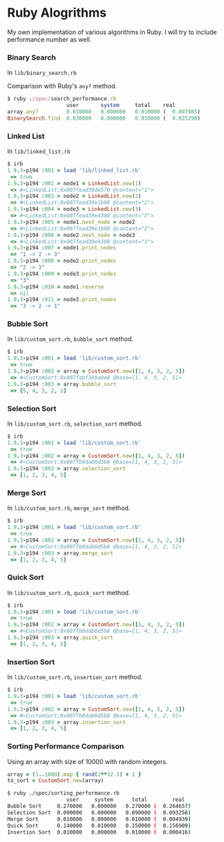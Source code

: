 # Ruby Alogrithms

My own implementation of various algorithms in Ruby. I will try to include performance number as well.

### Binary Search

In `lib/binary_search.rb`

Comparison with Ruby's `any?` method.

```ruby
$ ruby ./spec/search_performance.rb
                   user       system     total    real
array.any?         0.010000   0.000000   0.010000 (  0.007985)
BinarySearch.find  0.030000   0.000000   0.030000 (  0.025298)
```
### Linked List

In `lib/linked_list.rb`

```ruby
$ irb
1.9.3-p194 :001 > load 'lib/linked_list.rb'
 => true
1.9.3-p194 :002 > node1 = LinkedList.new(1)
 => #<LinkedList:0x007fead39de570 @content="1">
1.9.3-p194 :003 > node2 = LinkedList.new(2)
 => #<LinkedList:0x007fead39e1b08 @content="2">
1.9.3-p194 :004 > node3 = LinkedList.new(3)
 => #<LinkedList:0x007fead39e4308 @content="3">
1.9.3-p194 :005 > node1.next_node = node2
 => #<LinkedList:0x007fead39e1b08 @content="2">
1.9.3-p194 :006 > node2.next_node = node3
 => #<LinkedList:0x007fead39e4308 @content="3">
1.9.3-p194 :007 > node1.print_nodes
 => "1 -> 2 -> 3"
1.9.3-p194 :008 > node2.print_nodes
 => "2 -> 3"
1.9.3-p194 :009 > node3.print_nodes
 => "3"
1.9.3-p194 :010 > node1.reverse
 => nil
1.9.3-p194 :011 > node3.print_nodes
 => "3 -> 2 -> 1"
```

### Bubble Sort

In `lib/custom_sort.rb`, `bubble_sort` method.

```ruby
$ irb
1.9.3-p194 :001 > load 'lib/custom_sort.rb'
 => true
1.9.3-p194 :002 > array = CustomSort.new([1, 4, 3, 2, 5])
 => #<CustomSort:0x007fabf389a0e8 @base=[1, 4, 3, 2, 5]>
1.9.3-p194 :003 > array.bubble_sort
 => [5, 4, 3, 2, 1]
```

### Selection Sort

In `lib/custom_sort.rb`, `selection_sort` method.

```ruby
$ irb
1.9.3-p194 :001 > load 'lib/custom_sort.rb'
 => true
1.9.3-p194 :002 > array = CustomSort.new([1, 4, 3, 2, 5])
 => #<CustomSort:0x007fb0dab6d5b8 @base=[1, 4, 3, 2, 5]>
1.9.3-p194 :003 > array.selection_sort
 => [1, 2, 3, 4, 5]
```

### Merge Sort

In `lib/custom_sort.rb`, `merge_sort` method.

```ruby
$ irb
1.9.3-p194 :001 > load 'lib/custom_sort.rb'
 => true
1.9.3-p194 :002 > array = CustomSort.new([1, 4, 3, 2, 5])
 => #<CustomSort:0x007fb0dab6d5b8 @base=[1, 4, 3, 2, 5]>
1.9.3-p194 :003 > array.merge_sort
 => [1, 2, 3, 4, 5]
```

### Quick Sort

In `lib/custom_sort.rb`, `quick_sort` method.

```ruby
$ irb
1.9.3-p194 :001 > load 'lib/custom_sort.rb'
 => true
1.9.3-p194 :002 > array = CustomSort.new([1, 4, 3, 2, 5])
 => #<CustomSort:0x007fb0dab6d5b8 @base=[1, 4, 3, 2, 5]>
1.9.3-p194 :003 > array.quick_sort
 => [1, 2, 3, 4, 5]
```

### Insertion Sort

In `lib/custom_sort.rb`, `insertion_sort` method.

```ruby
$ irb
1.9.3-p194 :001 > load 'lib/custom_sort.rb'
 => true
1.9.3-p194 :002 > array = CustomSort.new([1, 4, 3, 2, 5])
 => #<CustomSort:0x007fb0dab6d5b8 @base=[1, 4, 3, 2, 5]>
1.9.3-p194 :003 > array.insertion_sort
 => [1, 2, 3, 4, 5]
```

### Sorting Performance Comparison

Using an array with size of 10000 with random integers.

```ruby
array = (1..1000).map { rand(2**32-1) + 1 }
to_sort = CustomSort.new(array)
```

```sh
$ ruby ./spec/sorting_performance.rb
                   user     system      total        real
Bubble Sort     0.270000   0.000000   0.270000 (  0.264657)
Selection Sort  0.090000   0.000000   0.090000 (  0.093256)
Merge Sort      0.010000   0.000000   0.010000 (  0.004939)
Quick Sort      0.140000   0.010000   0.150000 (  0.156909)
Insertion Sort  0.010000   0.000000   0.010000 (  0.000416)
```
